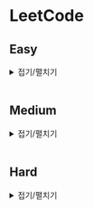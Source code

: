 # LeetCode

## Easy

<details>
<summary>접기/펼치기</summary>
<div markdown="1" style="text-align: center">

| 번호 | 제목                                                                                                                                                                                | 풀이                                                                   |
| ---- | ----------------------------------------------------------------------------------------------------------------------------------------------------------------------------------- | ---------------------------------------------------------------------- |
| 13   | Roman to Intger[[문제]](https://leetcode.com/problems/roman-to-integer/)[[소스]](https://github.com/sksms17456/leetcode/blob/master/easy/13_Roman_to_Integer.js)                    | [풀이 보기](https://hbjj.oopy.io/1826b833-429c-4b59-ac67-bc38c8904c28) |
| 14   | Longest Common Prefix[[문제]](https://leetcode.com/problems/longest-common-prefix/)[[소스]](https://github.com/sksms17456/leetcode/blob/master/easy/14_Longest_Common_Prefix.js)    | [풀이 보기](https://hbjj.oopy.io/df5eb684-e596-4368-8fb3-6766ba719d54) |
| 20   | Longest Common Prefix[[문제]](https://leetcode.com/problems/valid-parentheses/)[[소스]](https://github.com/sksms17456/leetcode/blob/master/easy/20_Valid_Parentheses.js)            | [풀이 보기](https://hbjj.oopy.io/ebd54386-c363-4a91-9856-361765bcd366) |
| 21   | Merge Two Sorted Lists[[문제]](https://leetcode.com/problems/merge-two-sorted-lists/)[[소스]](https://github.com/sksms17456/leetcode/blob/master/easy/21_Merge_Two_Sorted_Lists.js) | [풀이 보기](https://hbjj.oopy.io/76ed0dc2-bf24-4aae-8f1d-361813ef3082) |

</div>
</details>
<br>

## Medium

<details>
<summary>접기/펼치기</summary>
<div markdown="1">

| 번호 | 제목 | 풀이 |
| ---- | ---- | ---- |

</div>
</details>
<br>

## Hard

<details>
<summary>접기/펼치기</summary>
<div markdown="1">

| 번호 | 제목 | 풀이 |
| ---- | ---- | ---- |

</div>
</details>
